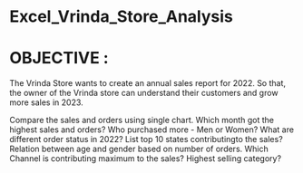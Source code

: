 # Excel_Vrinda_Store_Analysis

# OBJECTIVE :

The Vrinda Store wants to create an annual sales report for 2022. So that, the owner of the Vrinda store can understand their customers and grow more sales in 2023.

Compare the sales and orders using single chart.
Which month got the highest sales and orders?
Who purchased more - Men or Women?
What are different order status in 2022?
List top 10 states contributingto the sales?
Relation between age and gender based on number of orders.
Which Channel is contributing maximum to the sales?
Highest selling category?
